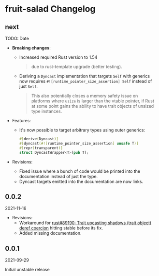 # fruit-salad Changelog

<!-- markdownlint-disable no-trailing-punctuation -->

## next

TODO: Date

- **Breaking changes**:
  - Increased required Rust version to 1.54
    > due to rust-template upgrade (better testing).
  - Deriving a `Dyncast` implementation that targets `Self` with generics now requires `#![runtime_pointer_size_assertion] Self` instead of just `Self`.
    > This also potentially closes a memory safety issue on platforms where `usize` is larger than the vtable pointer, if Rust at some point gains the ability to have trait objects of unsized type instances.

- Features:
  - It's now possible to target arbitrary types using outer generics:

    ```rust
    #[derive(Dyncast)]
    #[dyncast(#![runtime_pointer_size_assertion] unsafe T)]
    #[repr(transparent)]
    struct DyncastWrapper<T>(pub T);
    ```

- Revisions:
  - Fixed issue where a bunch of code would be printed into the documentation instead of just the type.
  - Dyncast targets emitted into the documentation are now links.

## 0.0.2

2021-11-16

- Revisions:
  - Workaround for [rust#89190: Trait upcasting shadows (trait object) deref coercion](https://github.com/rust-lang/rust/issues/89190) hitting stable before its fix.
  - Added missing documentation.

## 0.0.1

2021-09-29

Initial unstable release
